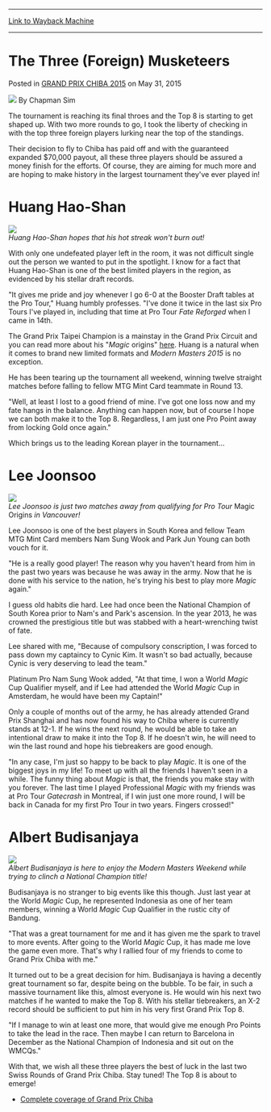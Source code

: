 
---
[Link to Wayback Machine](https://web.archive.org/web/20150720012852/http://magic.wizards.com/en/events/coverage/gpchi15/three-foreign-musketeers-2015-05-31)

[_metadata_:author]:- "Chapman Sim"
[_metadata_:description]:- "The tournament is reaching its final throes and the Top 8 is starting to get shaped up. With two more rounds to go, I took the liberty of checking in with the top three foreign players lurking near the top of the standings. Their decision to fly to Chiba has paid off and with the guaranteed expanded $70,000 payout, all these three players should be assured a money finish for the efforts. Of course, they are aiming for much more and are hoping to make history in the largest tournament they've ever played in!"
[_metadata_:generator]:- "Drupal 7 (http://drupal.org)"
[_metadata_:node]:- "393801"
[_metadata_:publish_date]:- "2015-05-31"
[_metadata_:source]:- "div-main-content"
[_metadata_:title]:- "The Three (Foreign) Musketeers"
[_metadata_:wayback_capture_timestamp]:- "2015-07-20 01:28:52"
[_metadata_:wayback_raw_url]:- "https://web.archive.org/web/20150720012852id_/http://magic.wizards.com/en/events/coverage/gpchi15/three-foreign-musketeers-2015-05-31"
[_metadata_:wayback_url]:- "http://magic.wizards.com/en/events/coverage/gpchi15/three-foreign-musketeers-2015-05-31"
---


The Three (Foreign) Musketeers
==============================



 Posted in [GRAND PRIX CHIBA 2015](/en/events/coverage/gpchi15)
 on May 31, 2015 






![](https://media.magic.wizards.com/styles/auth_small/public/images/person/chapman_icon_0.jpg)
By Chapman Sim











The tournament is reaching its final throes and the Top 8 is starting to get shaped up. With two more rounds to go, I took the liberty of checking in with the top three foreign players lurking near the top of the standings.


Their decision to fly to Chiba has paid off and with the guaranteed expanded $70,000 payout, all these three players should be assured a money finish for the efforts. Of course, they are aiming for much more and are hoping to make history in the largest tournament they've ever played in!


Huang Hao-Shan
==============



![](https://media.wizards.com/2015/events/gpchi15/gpChiba15-HuangHaoShan.jpg)  
*Huang Hao-Shan hopes that his hot streak won't burn out!*



With only one undefeated player left in the room, it was not difficult single out the person we wanted to put in the spotlight. I know for a fact that Huang Hao-Shan is one of the best limited players in the region, as evidenced by his stellar draft records.



 "It gives me pride and joy whenever I go 6-0 at the Booster Draft tables at the Pro Tour," Huang humbly professes. "I've done it twice in the last six Pro Tours I've played in, including that time at Pro Tour *Fate Reforged* when I came in 14th.




 The Grand Prix Taipei Champion is a mainstay in the Grand Prix Circuit and you can read more about his "*Magic* origins" [here](http://magic.wizards.com/en/events/coverage/gpsha14/meet-huang-hao-shan-2014-10-03). Huang is a natural when it comes to brand new limited formats and *Modern Masters 2015* is no exception.



He has been tearing up the tournament all weekend, winning twelve straight matches before falling to fellow MTG Mint Card teammate in Round 13.



 "Well, at least I lost to a good friend of mine. I've got one loss now and my fate hangs in the balance. Anything can happen now, but of course I hope we can both make it to the Top 8. Regardless, I am just one Pro Point away from locking Gold once again."  
  

 Which brings us to the leading Korean player in the tournament...



Lee Joonsoo
===========



![](https://media.wizards.com/2015/events/gpchi15/gpChiba15-LeeJoonsoo.jpg)  
*Lee Joonsoo is just two matches away from qualifying for Pro Tour* Magic Origins *in Vancouver!*



Lee Joonsoo is one of the best players in South Korea and fellow Team MTG Mint Card members Nam Sung Wook and Park Jun Young can both vouch for it.


"He is a really good player! The reason why you haven't heard from him in the past two years was because he was away in the army. Now that he is done with his service to the nation, he's trying his best to play more *Magic* again."


I guess old habits die hard. Lee had once been the National Champion of South Korea prior to Nam's and Park's ascension. In the year 2013, he was crowned the prestigious title but was stabbed with a heart-wrenching twist of fate.


Lee shared with me, "Because of compulsory conscription, I was forced to pass down my captaincy to Cynic Kim. It wasn't so bad actually, because Cynic is very deserving to lead the team."


Platinum Pro Nam Sung Wook added, "At that time, I won a World *Magic* Cup Qualifier myself, and if Lee had attended the World *Magic* Cup in Amsterdam, he would have been my Captain!"


Only a couple of months out of the army, he has already attended Grand Prix Shanghai and has now found his way to Chiba where is currently stands at 12-1. If he wins the next round, he would be able to take an intentional draw to make it into the Top 8. If he doesn't win, he will need to win the last round and hope his tiebreakers are good enough.


"In any case, I'm just so happy to be back to play *Magic*. It is one of the biggest joys in my life! To meet up with all the friends I haven't seen in a while. The funny thing about *Magic* is that, the friends you make stay with you forever. The last time I played Professional *Magic* with my friends was at Pro Tour *Gatecrash* in Montreal, if I win just one more round, I will be back in Canada for my first Pro Tour in two years. Fingers crossed!"


Albert Budisanjaya
==================



![](https://media.wizards.com/2015/events/gpchi15/gpChiba15-Albert.jpg)  
*Albert Budisanjaya is here to enjoy the Modern Masters Weekend while trying to clinch a National Champion title!*



Budisanjaya is no stranger to big events like this though. Just last year at the World *Magic* Cup, he represented Indonesia as one of her team members, winning a World *Magic* Cup Qualifier in the rustic city of Bandung.


"That was a great tournament for me and it has given me the spark to travel to more events. After going to the World *Magic* Cup, it has made me love the game even more. That's why I rallied four of my friends to come to Grand Prix Chiba with me."


It turned out to be a great decision for him. Budisanjaya is having a decently great tournament so far, despite being on the bubble. To be fair, in such a massive tournament like this, almost everyone is. He would win his next two matches if he wanted to make the Top 8. With his stellar tiebreakers, an X-2 record should be sufficient to put him in his very first Grand Prix Top 8.


"If I manage to win at least one more, that would give me enough Pro Points to take the lead in the race. Then maybe I can return to Barcelona in December as the National Champion of Indonesia and sit out on the WMCQs."


With that, we wish all these three players the best of luck in the last two Swiss Rounds of Grand Prix Chiba. Stay tuned! The Top 8 is about to emerge!


* [Complete coverage of Grand Prix Chiba](/node/390451)






